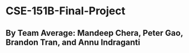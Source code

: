 # CSE-151B-Final-Project
## By Team Average: Mandeep Chera, Peter Gao, Brandon Tran, and Annu Indraganti
